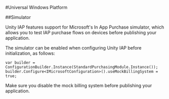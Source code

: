 #Universal Windows Platform

##Simulator

Unity IAP features support for Microsoft's In App Purchase simulator, which allows you to test IAP purchase flows on devices before publishing your application.

The simulator can be enabled when configuring Unity IAP before initialization, as follows:

````
var builder = ConfigurationBuilder.Instance(StandardPurchasingModule.Instance());
builder.Configure<IMicrosoftConfiguration>().useMockBillingSystem = true;
````
Make sure you disable the mock billing system before publishing your application.

